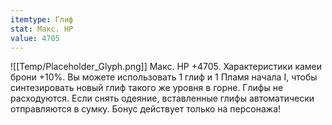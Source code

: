 ```yaml
---
itemtype: Глиф
stat: Макс. HP 
value: 4705
---
```

![[Temp/Placeholder_Glyph.png]]
Макс. HP +4705. Характеристики камеи брони +10%. Вы можете использовать 1 глиф и 1 Пламя начала I, чтобы синтезировать новый глиф такого же уровня в горне. Глифы не расходуются. Если снять одеяние, вставленные глифы автоматически отправляются в сумку. Бонус действует только на персонажа!
